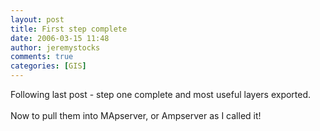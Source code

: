 ```yaml
---
layout: post
title: First step complete
date: 2006-03-15 11:48
author: jeremystocks
comments: true
categories: [GIS]
---
```

Following last post - step one complete and most useful layers exported.<br /><br />Now to pull them into MApserver, or Ampserver as I called it!
